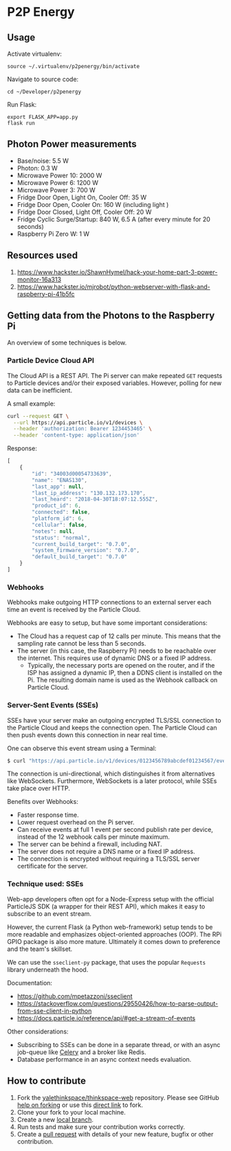 # P2P Energy

## Usage

Activate virtualenv:

```
source ~/.virtualenv/p2penergy/bin/activate
```

Navigate to source code:

```
cd ~/Developer/p2penergy
```

Run Flask:

```
export FLASK_APP=app.py
flask run
```

## Photon Power measurements

* Base/noise: 5.5 W
* Photon: 0.3 W
* Microwave Power 10: 2000 W
* Microwave Power 6: 1200 W
* Microwave Power 3: 700 W
* Fridge Door Open, Light On, Cooler Off: 35 W
* Fridge Door Open, Cooler On: 160 W (including light )
* Fridge Door Closed, Light Off, Cooler Off: 20 W
* Fridge Cyclic Surge/Startup: 840 W, 6.5 A (after every minute for 20 seconds)
* Raspberry Pi Zero W: 1 W

## Resources used

1. https://www.hackster.io/ShawnHymel/hack-your-home-part-3-power-monitor-16a313
2. https://www.hackster.io/mjrobot/python-webserver-with-flask-and-raspberry-pi-41b5fc

## Getting data from the Photons to the Raspberry Pi

An overview of some techniques is below. 

### Particle Device Cloud API

The Cloud API is a REST API. The Pi server can make repeated `GET` requests to Particle devices and/or their exposed variables. However, polling for new data can be inefficient. 

A small example:

```sh
curl --request GET \
  --url https://api.particle.io/v1/devices \
  --header 'authorization: Bearer 1234453465' \
  --header 'content-type: application/json'
```

Response: 

```js
[
	{
		"id": "34003d00054733639",
		"name": "ENAS130",
		"last_app": null,
		"last_ip_address": "130.132.173.170",
		"last_heard": "2018-04-30T18:07:12.555Z",
		"product_id": 6,
		"connected": false,
		"platform_id": 6,
		"cellular": false,
		"notes": null,
		"status": "normal",
		"current_build_target": "0.7.0",
		"system_firmware_version": "0.7.0",
		"default_build_target": "0.7.0"
	}
]
```

### Webhooks

Webhooks make outgoing HTTP connections to an external server each time an event is received by the Particle Cloud.

Webhooks are easy to setup, but have some important considerations:

* The Cloud has a request cap of 12 calls per minute. This means that the sampling rate cannot be less than 5 seconds.
* The server (in this case, the Raspberry Pi) needs to be reachable over the internet. This requires use of dynamic DNS or a fixed IP address. 
	* Typically, the necessary ports are opened on the router, and if the ISP has assigned a dynamic IP, then a DDNS client is installed on the Pi. The resulting domain name is used as the Webhook callback on Particle Cloud.

### Server-Sent Events (SSEs)

SSEs have your server make an outgoing encrypted TLS/SSL connection to the Particle Cloud and keeps the connection open. The Particle Cloud can then push events down this connection in near real time.

One can observe this event stream using a Terminal:

```sh
$ curl "https://api.particle.io/v1/devices/0123456789abcdef01234567/events?access_token=1234"
```

The connection is uni-directional, which distinguishes it from alternatives like WebSockets. Furthermore, WebSockets is a later protocol, while SSEs take place over HTTP.

Benefits over Webhooks:

* Faster response time.
* Lower request overhead on the Pi server.
* Can receive events at full 1 event per second publish rate per device, instead of the 12 webhook calls per minute maximum.
* The server can be behind a firewall, including NAT.
* The server does not require a DNS name or a fixed IP address.
* The connection is encrypted without requiring a TLS/SSL server certificate for the server.

### Technique used: SSEs

Web-app developers often opt for a Node-Express setup with the official ParticleJS SDK (a wrapper for their REST API), which makes it easy to subscribe to an event stream.

However, the current Flask (a Python web-framework) setup tends to be more readable and emphasizes object-oriented approaches (OOP). The RPi GPIO package is also more mature. Ultimately it comes down to preference and the team's skillset.

We can use the `sseclient-py` package, that uses the popular `Requests` library underneath the hood.

Documentation:

* https://github.com/mpetazzoni/sseclient
* https://stackoverflow.com/questions/29550426/how-to-parse-output-from-sse-client-in-python
* https://docs.particle.io/reference/api/#get-a-stream-of-events


Other considerations:
* Subscribing to SSEs can be done in a separate thread, or with an async job-queue like [Celery](http://www.celeryproject.org/) and a broker like Redis. 
* Database performance in an async context needs evaluation.

## How to contribute

1. Fork the [yalethinkspace/thinkspace-web](https://github.com/CITYOpenLab/p2penergy) repository. Please see GitHub
   [help on forking](https://help.github.com/articles/fork-a-repo) or use this [direct link](https://github.com/yalethinkspace/CITYOpenLab/p2penergy) to fork.
2. Clone your fork to your local machine.
3. Create a new [local branch](https://help.github.com/articles/creating-and-deleting-branches-within-your-repository/).
4. Run tests and make sure your contribution works correctly.
5. Create a [pull request](https://help.github.com/articles/creating-a-pull-request) with details of your new feature, bugfix or other contribution.